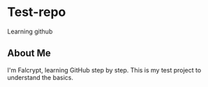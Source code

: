 # Test-repo
Learning github
## About Me
I'm Falcrypt, learning GitHub step by step.
This is my test project to understand the basics.
